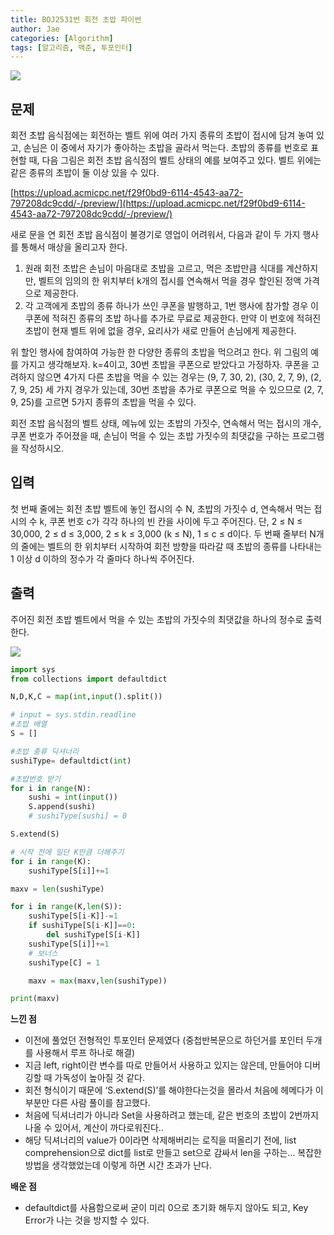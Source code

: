 ```yaml
---
title: BOJ2531번 회전 초밥 파이썬
author: Jae
categories: [Algorithm]
tags: [알고리즘, 백준, 투포인터]
---
```


![](https://images.velog.io/images/a87380/post/b5dc0f70-e222-437b-8784-541253c362fa/image.png)

## 문제

회전 초밥 음식점에는 회전하는 벨트 위에 여러 가지 종류의 초밥이 접시에 담겨 놓여 있고, 손님은 이 중에서 자기가 좋아하는 초밥을 골라서 먹는다. 초밥의 종류를 번호로 표현할 때, 다음 그림은 회전 초밥 음식점의 벨트 상태의 예를 보여주고 있다. 벨트 위에는 같은 종류의 초밥이 둘 이상 있을 수 있다.

[https://upload.acmicpc.net/f29f0bd9-6114-4543-aa72-797208dc9cdd/-/preview/](https://upload.acmicpc.net/f29f0bd9-6114-4543-aa72-797208dc9cdd/-/preview/)

새로 문을 연 회전 초밥 음식점이 불경기로 영업이 어려워서, 다음과 같이 두 가지 행사를 통해서 매상을 올리고자 한다.

1. 원래 회전 초밥은 손님이 마음대로 초밥을 고르고, 먹은 초밥만큼 식대를 계산하지만, 벨트의 임의의 한 위치부터 k개의 접시를 연속해서 먹을 경우 할인된 정액 가격으로 제공한다.
2. 각 고객에게 초밥의 종류 하나가 쓰인 쿠폰을 발행하고, 1번 행사에 참가할 경우 이 쿠폰에 적혀진 종류의 초밥 하나를 추가로 무료로 제공한다. 만약 이 번호에 적혀진 초밥이 현재 벨트 위에 없을 경우, 요리사가 새로 만들어 손님에게 제공한다.

위 할인 행사에 참여하여 가능한 한 다양한 종류의 초밥을 먹으려고 한다. 위 그림의 예를 가지고 생각해보자. k=4이고, 30번 초밥을 쿠폰으로 받았다고 가정하자. 쿠폰을 고려하지 않으면 4가지 다른 초밥을 먹을 수 있는 경우는 (9, 7, 30, 2), (30, 2, 7, 9), (2, 7, 9, 25) 세 가지 경우가 있는데, 30번 초밥을 추가로 쿠폰으로 먹을 수 있으므로 (2, 7, 9, 25)를 고르면 5가지 종류의 초밥을 먹을 수 있다.

회전 초밥 음식점의 벨트 상태, 메뉴에 있는 초밥의 가짓수, 연속해서 먹는 접시의 개수, 쿠폰 번호가 주어졌을 때, 손님이 먹을 수 있는 초밥 가짓수의 최댓값을 구하는 프로그램을 작성하시오.

## 입력

첫 번째 줄에는 회전 초밥 벨트에 놓인 접시의 수 N, 초밥의 가짓수 d, 연속해서 먹는 접시의 수 k, 쿠폰 번호 c가 각각 하나의 빈 칸을 사이에 두고 주어진다. 단, 2 ≤ N ≤ 30,000, 2 ≤ d ≤ 3,000, 2 ≤ k ≤ 3,000 (k ≤ N), 1 ≤ c ≤ d이다. 두 번째 줄부터 N개의 줄에는 벨트의 한 위치부터 시작하여 회전 방향을 따라갈 때 초밥의 종류를 나타내는 1 이상 d 이하의 정수가 각 줄마다 하나씩 주어진다.

## 출력

주어진 회전 초밥 벨트에서 먹을 수 있는 초밥의 가짓수의 최댓값을 하나의 정수로 출력한다.

![](https://images.velog.io/images/a87380/post/ca4381c6-cce6-4c9b-8e9d-2d6c103f30e0/image.png)

```python
import sys
from collections import defaultdict

N,D,K,C = map(int,input().split())

# input = sys.stdin.readline
#초밥 배열
S = []

#초밥 종류 딕셔너리
sushiType= defaultdict(int)

#초밥번호 받기
for i in range(N):
    sushi = int(input())
    S.append(sushi)
    # sushiType[sushi] = 0

S.extend(S)

# 시작 전에 일단 K만큼 더해주기
for i in range(K):
    sushiType[S[i]]+=1

maxv = len(sushiType)

for i in range(K,len(S)):
    sushiType[S[i-K]]-=1
    if sushiType[S[i-K]]==0:
        del sushiType[S[i-K]]
    sushiType[S[i]]+=1
    # 보너스
    sushiType[C] = 1

    maxv = max(maxv,len(sushiType))

print(maxv)
```

**느낀 점**

- 이전에 풀었던 전형적인 투포인터 문제였다 (중첩반복문으로 하던거를 포인터 두개를 사용해서 루프 하나로 해결)
- 지금 left, right이란 변수를 따로 만들어서 사용하고 있지는 않은데, 만들어야 디버깅할 때 가독성이 높아질 것 같다.
- 회전 형식이기 때문에 ‘S.extend(S)’를 해야한다는것을 몰라서 처음에 헤메다가 이 부분만 다른 사람 풀이를 참고했다.
- 처음에 딕셔너리가 아니라 Set을 사용하려고 했는데, 같은 번호의 초밥이 2번까지 나올 수 있어서, 계산이 까다로워진다..
- 해당 딕셔너리의 value가 0이라면 삭제해버리는 로직을 떠올리기 전에, list comprehension으로 dict를 list로 만들고 set으로 감싸서 len을 구하는... 복잡한 방법을 생각했었는데 이렇게 하면 시간 초과가 난다.

**배운 점**

- defaultdict를 사욤함으로써 굳이 미리 0으로 초기화 해두지 않아도 되고, Key Error가 나는 것을 방지할 수 있다.
